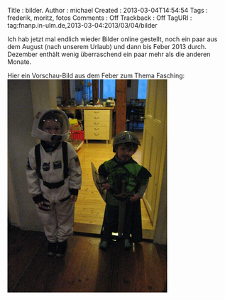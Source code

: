 Title     : bilder.
Author    : michael
Created   : 2013-03-04T14:54:54
Tags      : frederik, moritz, fotos
Comments  : Off
Trackback : Off
TagURI    : tag:fnanp.in-ulm.de,2013-03-04:2013/03/04/bilder

Ich hab jetzt mal endlich wieder Bilder online gestellt, noch ein paar aus dem
August (nach unserem Urlaub) und dann bis Feber 2013 durch. Dezember enthält
wenig überraschend ein paar mehr als die anderen Monate. 

Hier ein Vorschau-Bild aus dem Feber zum Thema Fasching:  
[![Ritter](ritter_und_astronaut.jpg)](http://fnanp.in-ulm.de/frederik_und_moritz/photos/)
